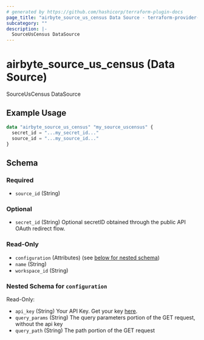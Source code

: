 ```yaml
---
# generated by https://github.com/hashicorp/terraform-plugin-docs
page_title: "airbyte_source_us_census Data Source - terraform-provider-airbyte"
subcategory: ""
description: |-
  SourceUsCensus DataSource
---
```


# airbyte_source_us_census (Data Source)

SourceUsCensus DataSource

## Example Usage

```terraform
data "airbyte_source_us_census" "my_source_uscensus" {
  secret_id = "...my_secret_id..."
  source_id = "...my_source_id..."
}
```

<!-- schema generated by tfplugindocs -->
## Schema

### Required

- `source_id` (String)

### Optional

- `secret_id` (String) Optional secretID obtained through the public API OAuth redirect flow.

### Read-Only

- `configuration` (Attributes) (see [below for nested schema](#nestedatt--configuration))
- `name` (String)
- `workspace_id` (String)

<a id="nestedatt--configuration"></a>
### Nested Schema for `configuration`

Read-Only:

- `api_key` (String) Your API Key. Get your key <a href="https://api.census.gov/data/key_signup.html">here</a>.
- `query_params` (String) The query parameters portion of the GET request, without the api key
- `query_path` (String) The path portion of the GET request


